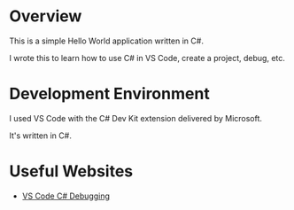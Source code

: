 # Overview
This is a simple Hello World application written in C#.

I wrote this to learn how to use C# in VS Code, create a project, debug, etc.

# Development Environment
I used VS Code with the C# Dev Kit extension delivered by Microsoft.

It's written in C#.

# Useful Websites
* [VS Code C# Debugging](https://code.visualstudio.com/docs/csharp/debugging)